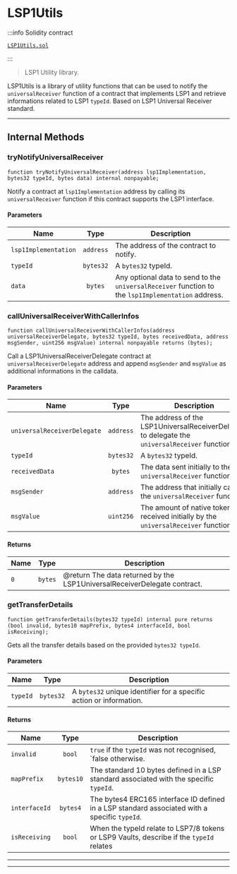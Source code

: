 # LSP1Utils

:::info Solidity contract

[`LSP1Utils.sol`](https://github.com/lukso-network/lsp-smart-contracts/blob/develop/contracts/undefined)

:::


> LSP1 Utility library.



LSP1Utils is a library of utility functions that can be used to notify the `universalReceiver` function of a contract that implements LSP1 and retrieve informations related to LSP1 `typeId`. Based on LSP1 Universal Receiver standard.

---

## Internal Methods


### tryNotifyUniversalReceiver








```solidity
function tryNotifyUniversalReceiver(address lsp1Implementation, bytes32 typeId, bytes data) internal nonpayable;
```




Notify a contract at `lsp1Implementation` address by calling its `universalReceiver` function if this contract
 supports the LSP1 interface.





#### Parameters

| Name | Type | Description |
|---|:-:|---|
| `lsp1Implementation` | `address` | The address of the contract to notify. |
| `typeId` | `bytes32` | A `bytes32` typeId. |
| `data` | `bytes` | Any optional data to send to the `universalReceiver` function to the `lsp1Implementation` address. |




### callUniversalReceiverWithCallerInfos








```solidity
function callUniversalReceiverWithCallerInfos(address universalReceiverDelegate, bytes32 typeId, bytes receivedData, address msgSender, uint256 msgValue) internal nonpayable returns (bytes);
```




Call a LSP1UniversalReceiverDelegate contract at `universalReceiverDelegate` address and append `msgSender` and `msgValue`
 as additional informations in the calldata.





#### Parameters

| Name | Type | Description |
|---|:-:|---|
| `universalReceiverDelegate` | `address` | The address of the LSP1UniversalReceiverDelegate to delegate the `universalReceiver` function to. |
| `typeId` | `bytes32` | A `bytes32` typeId. |
| `receivedData` | `bytes` | The data sent initially to the `universalReceiver` function. |
| `msgSender` | `address` | The address that initially called the `universalReceiver` function. |
| `msgValue` | `uint256` | The amount of native token received initially by the `universalReceiver` function. |


#### Returns

| Name | Type | Description |
|---|:-:|---|
| `0` | `bytes` | @return The data returned by the LSP1UniversalReceiverDelegate contract. |


### getTransferDetails








```solidity
function getTransferDetails(bytes32 typeId) internal pure returns (bool invalid, bytes10 mapPrefix, bytes4 interfaceId, bool isReceiving);
```




Gets all the transfer details based on the provided `bytes32 typeId`.





#### Parameters

| Name | Type | Description |
|---|:-:|---|
| `typeId` | `bytes32` | A `bytes32` unique identifier for a specific action or information. |


#### Returns

| Name | Type | Description |
|---|:-:|---|
| `invalid` | `bool` | `true` if the `typeId` was not recognised, `false otherwise. |
| `mapPrefix` | `bytes10` | The standard 10 bytes defined in a LSP standard associated with the specific `typeId`. |
| `interfaceId` | `bytes4` | The bytes4 ERC165 interface ID defined in a LSP standard associated with a specific `typeId`. |
| `isReceiving` | `bool` | When the typeId relate to LSP7/8 tokens or LSP9 Vaults, describe if the `typeId` relates |




---

---

